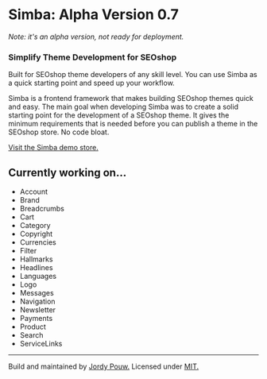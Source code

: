 # Simba: Alpha Version 0.7
*Note: it's an alpha version, not ready for deployment.*

### Simplify Theme Development for SEOshop
Built for SEOshop theme developers of any skill level. You can use Simba as a quick starting point and speed up your workflow.

Simba is a frontend framework that makes building SEOshop themes quick and easy. The main goal when developing Simba was to create a solid starting point for the development of a SEOshop theme. It gives the minimum requirements that is needed before you can publish a theme in the SEOshop store. No code bloat.

[Visit the Simba demo store.](http://simba-framework.webshopapp.com/nl/)

## Currently working on...
- Account
- Brand
- Breadcrumbs
- Cart
- Category
- Copyright
- Currencies
- Filter
- Hallmarks
- Headlines
- Languages
- Logo
- Messages
- Navigation
- Newsletter
- Payments
- Product
- Search
- ServiceLinks





*****
Build and maintained by [Jordy Pouw.](https://twitter.com/JordyPouw) Licensed under [MIT.](https://github.com/JordyPouw/simba/blob/master/LICENSE)